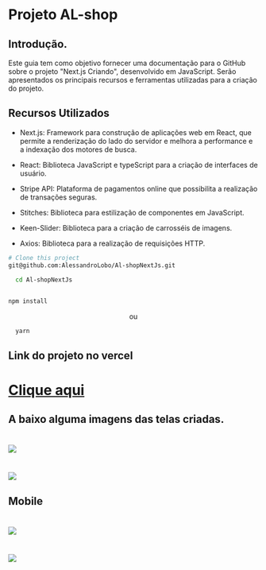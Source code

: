 <h1>Projeto AL-shop</h1>

## Introdução.
Este guia tem como objetivo fornecer uma documentação para o GitHub sobre o projeto "Next.js Criando", desenvolvido em JavaScript. Serão apresentados os principais recursos e ferramentas utilizadas para a criação do projeto.

## Recursos Utilizados
- Next.js: Framework para construção de aplicações web em React, que permite a renderização do lado do servidor e melhora a performance e a indexação dos motores de busca.

- React: Biblioteca JavaScript e typeScript para a criação de interfaces de usuário.

- Stripe API: Plataforma de pagamentos online que possibilita a realização de transações seguras.

- Stitches: Biblioteca para estilização de componentes em JavaScript.

- Keen-Slider: Biblioteca para a criação de carrosséis de imagens.

- Axios: Biblioteca para a realização de requisições HTTP.



```bash
# Clone this project
git@github.com:AlessandroLobo/Al-shopNextJs.git

```

```bash
  cd Al-shopNextJs
   
``` 
```bash
npm install
```
<p align="center">ou</p>

```bash
  yarn 
```
## Link do projeto no vercel

<h1><a href="https://al-shop-next-js.vercel.app/" target="_blank" >Clique aqui</a></h1>

## A baixo alguma imagens das telas criadas.

<h1>
<img src="https://ik.imagekit.io/wzpkkpurh/al-shopNext/Captura_de_tela_20230220_151601.png?ik-sdk-version=javascript-1.4.3&updatedAt=1676920027590">
</h1>
<h1>
<img src="https://ik.imagekit.io/wzpkkpurh/al-shopNext/Captura_de_tela_20230220_151621.png?ik-sdk-version=javascript-1.4.3&updatedAt=1676920028284">
</h1>

## Mobile 

<h1>
<img src="https://ik.imagekit.io/wzpkkpurh/al-shopNext/Captura_de_tela_20230220_151706.png?ik-sdk-version=javascript-1.4.3&updatedAt=1676920025680">
</h1>

<h1>
<img src="https://ik.imagekit.io/wzpkkpurh/al-shopNext/Captura_de_tela_20230220_151642.png?ik-sdk-version=javascript-1.4.3&updatedAt=1676920026687">
</h1>
